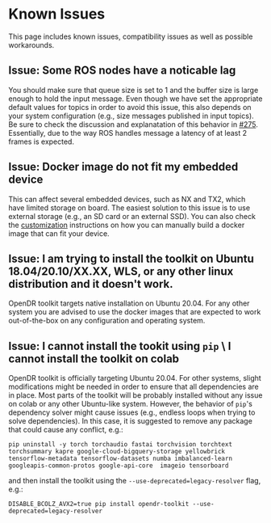 # Known Issues

This page includes known issues, compatibility issues as well as possible workarounds.


## Issue: Some ROS nodes have a noticable lag

You should make sure that queue size is set to 1 and the buffer size is large enough to hold the input message.
Even though we have set the appropriate default values for topics in order to avoid this issue, this also depends on your system configuration (e.g., size messages published in input topics).
Be sure to check the discussion and explanatation of this behavior in [#275](https://github.com/opendr-eu/opendr/issues/275).
Essentially, due to the way ROS handles message a latency of at least 2 frames is expected.


## Issue: Docker image do not fit my embedded device

This can affect several embedded devices, such as NX and TX2, which have limited storage on board.
The easiest solution to this issue is to use external storage (e.g., an SD card or an external SSD).
You can also check the [customization](develop/docs/reference/customize.md) instructions on how you can manually build a docker image that can fit your device.

## Issue: I am trying to install the toolkit on Ubuntu 18.04/20.10/XX.XX, WLS, or any other linux distribution and it doesn't work.

OpenDR toolkit targets native installation on Ubuntu 20.04.
For any other system you are advised to use the docker images that are expected to work out-of-the-box on any configuration and operating system.


## Issue: I cannot install the tookit using `pip` \ I cannot install the toolkit on colab

OpenDR toolkit is officially targeting Ubuntu 20.04.
For other systems, slight modifications might be needed in order to ensure that all dependencies are in place.
Most parts of the toolkit will be probably installed without any issue on colab or any other Ubuntu-like system.
However, the behavior of `pip`'s dependency solver might cause issues (e.g., endless loops when trying to solve dependencies).
In this case, it is suggested to remove any package that could cause any conflict, e.g.:
```
pip uninstall -y torch torchaudio fastai torchvision torchtext torchsummary kapre google-cloud-bigquery-storage yellowbrick tensorflow-metadata tensorflow-datasets numba imbalanced-learn googleapis-common-protos google-api-core  imageio tensorboard
```
and then install the toolkit using the `--use-deprecated=legacy-resolver` flag, e.g.:
```
DISABLE_BCOLZ_AVX2=true pip install opendr-toolkit --use-deprecated=legacy-resolver
```
